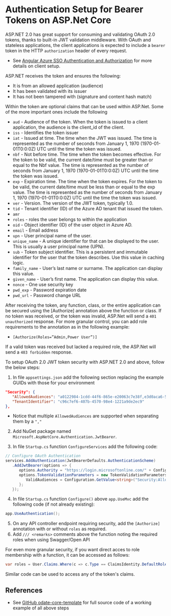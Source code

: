 # Authentication Setup for Bearer Tokens on ASP.Net Core

ASP.NET 2.0 has great support for consuming and validating OAuth 2.0 tokens, thanks to built-in JWT validation middleware.  With OAuth and stateless applications, the client applications is expected to include a `bearer` token in the HTTP `authorization` header of every request.

* See [Angular Azure SSO Authentication and Authorization](https://github.com/PaulGilchrist/documents/blob/master/articles/angular-azure-sso-authentication-and-authorization.md) for more details on client setup.

ASP.NET receives the token and ensures the following:

* It is from an allowed application (audience)
* It has been validated with its issuer
* It has not been tampered with (signature and content hash match)

Within the token are optional claims that can be used within ASP.Net.  Some of the more important ones include the following

* `aud` - Audience of the token. When the token is issued to a client application, the audience is the client_id of the client.
* `iss` - Identifies the token issuer
* `iat` - Issued at time. The time when the JWT was issued. The time is represented as the number of seconds from January 1, 1970 (1970-01-01T0:0:0Z) UTC until the time the token was issued.
* `nbf` - Not before time. The time when the token becomes effective. For the token to be valid, the current date/time must be greater than or equal to the Nbf value. The time is represented as the number of seconds from January 1, 1970 (1970-01-01T0:0:0Z) UTC until the time the token was issued.
* `exp` - Expiration time. The time when the token expires. For the token to be valid, the current date/time must be less than or equal to the exp value. The time is represented as the number of seconds from January 1, 1970 (1970-01-01T0:0:0Z) UTC until the time the token was issued.
* `ver` - Version. The version of the JWT token, typically 1.0.
* `tid` - Tenant identifier (ID) of the Azure AD tenant that issued the token.
* `amr`
* `roles` - roles the user belongs to within the application
* `oid` - Object identifier (ID) of the user object in Azure AD.
* `email` - Email address
* `upn` - User principal name of the user.
* `unique_name` - A unique identifier for that can be displayed to the user. This is usually a user principal name (UPN).
* `sub` - Token subject identifier. This is a persistent and immutable identifier for the user that the token describes. Use this value in caching logic.
* `family_name` - User’s last name or surname. The application can display this value.
* `given_name` - User’s first name. The application can display this value.
* `nonce` - One use security key
* `pwd_exp` - Password expiration date
* `pwd_url` - Password change URL

After receiving the token, any function, class, or the entire application can be secured using the [Authorize] annotation above the function or class.  If no token was received, or the token was invalid, ASP.Net will send a `401 unauthorized` response.  For more granular control, you can add role requirements to the annotation as in the following example:

* `[Authorize(Roles=”Admin,Power User”)]`

If a valid token was received but lacked a required role, the ASP.Net will send a `403 forbidden` response.

To setup OAuth 2.0 JWT token security with ASP.NET 2.0 and above, follow the below steps:

1. In file `appsettings.json` add the following section replacing the example GUIDs with those for your environment

```json
"Security": {
   "AllowedAudiences": "a0122984-1cdd-44f6-865e-e20063c7e38f,e3d0aca6-5501-461e-84a9-c0adfc0e3860",
   "TenantIdentifier": "c96c7ef6-407b-4570-98e4-1221a9de2ec9"
},
```

   * Notice that multiple `AllowedAudiences` are supported when separating them by a `","`

2. Add NuGet package named `Microsoft.AspNetCore.Authentication.JwtBearer`.

3. In file `Startup.cs` function `ConfigureServices` add the following code:

```cs
// Configure OAuth Authentication
services.AddAuthentication(JwtBearerDefaults.AuthenticationScheme)
   .AddJwtBearer(options => {
      options.Authority = "https://login.microsoftonline.com/" + Configuration.GetValue<string>("Security:TenantIdentifier");
      options.TokenValidationParameters = new TokenValidationParameters {
         ValidAudiences = Configuration.GetValue<string>("Security:AllowedAudiences").Split(',')
      };
   });
```

4. In file `Startup.cs` function `Configure()` above `app.UseMvc` add the following code (if not already existing):

```cs
app.UseAuthentication();
```

5. On any API controller endpoint requiring security, add the `[Authorize]` annotation with or without `roles` as required.
6. Add `/// <remarks>` comments above the function noting the required roles when using Swagger/Open API

For even more granular security, if you want direct acces to role membership with a function, it can be accessed as follows:

```cs
var roles = User.Claims.Where(c => c.Type == ClaimsIdentity.DefaultRoleClaimType).FirstOrDefault().Value.Split(',');
```

Similar code can be used to access any of the token's claims.

## References

* See [GitHub odate-core-template](https://github.com/PaulGilchrist/odata-core-template) for full source code of a working example of all above steps
